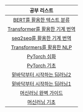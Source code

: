 |공부 리스트|
|:-----:|
|[BERT를 활용한 텍스트 분류](https://github.com/jx-dohwan/BERT_Text_Classification)|
|[Transformer를 활용한 기계 번역](https://github.com/jx-dohwan/Transformer_machine_translation)||
|[seq2seq를 활용한 기계 번역](https://github.com/jx-dohwan/seq2seq_machine_translation)||
|[Transformers를 활용한 NLP](https://github.com/jx-dohwan/Natural-Language-Processing-using-Transformers)||
|[PyTorch 심화](https://github.com/jx-dohwan/Pytorch_NLP)||
|[PyTorch 기초](https://github.com/jx-dohwan/pytorch_base_study)||
|[밑바닥부터 시작하는 딥러닝2](https://github.com/jx-dohwan/Deep_Learning_from_Scratch_2_study)|
|[밑바닥부터 시작하는 딥러닝1](https://github.com/jx-dohwan/Deep_Learning_from_Scratch_study)|
|[머신러닝 완벽 가이드](https://github.com/jx-dohwan/ML_guide)|
|[머신러닝 기초](https://github.com/jx-dohwan/Study_ML_basics)|
